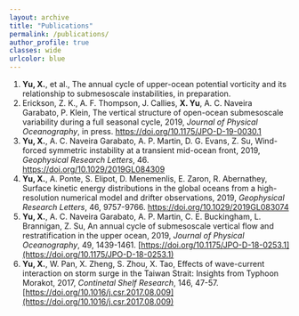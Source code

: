 ```yaml
---
layout: archive
title: "Publications"
permalink: /publications/
author_profile: true
classes: wide
urlcolor: blue
---
```




1. **Yu, X.**, et al., The annual cycle of upper-ocean potential vorticity and its relationship to submesoscale instabilities, in preparation. 
2.  Erickson, Z. K., A. F. Thompson, J. Callies, **X. Yu**, A. C. Naveira Garabato, P. Klein, The vertical structure of open-ocean submesoscale variability during a full seasonal cycle, 2019, *Journal of Physical Oceanography*, in press. <https://doi.org/10.1175/JPO-D-19-0030.1>
3. **Yu, X.**, A. C. Naveira Garabato, A. P. Martin, D. G. Evans, Z. Su, Wind-forced symmetric instability at a transient mid-ocean front, 2019, *Geophysical Research Letters*, 46. <https://doi.org/10.1029/2019GL084309>
4. **Yu, X.**, A. Ponte, S. Elipot, D. Menemenlis, E. Zaron, R. Abernathey, Surface kinetic energy distributions in the global oceans from a high-resolution numerical model and drifter observations, 2019, *Geophysical Research Letters*, 46, 9757-9766. <https://doi.org/10.1029/2019GL083074>
5. **Yu, X.**, A. C. Naveira Garabato, A. P. Martin, C. E. Buckingham, L. Brannigan, Z. Su, An annual cycle of submesoscale vertical flow and restratification in the upper ocean, 2019, *Journal of Physical Oceanography*, 49, 1439-1461. [https://doi.org/10.1175/JPO-D-18-0253.1](https://doi.org/10.1175/JPO-D-18-0253.1)
6. **Yu, X.**, W. Pan, X. Zheng, S. Zhou, X. Tao, Effects of wave-current interaction on storm surge in the Taiwan Strait: Insights from Typhoon Morakot, 2017, *Continetal Shelf Research*, 146, 47-57. [https://doi.org/10.1016/j.csr.2017.08.009](https://doi.org/10.1016/j.csr.2017.08.009)
